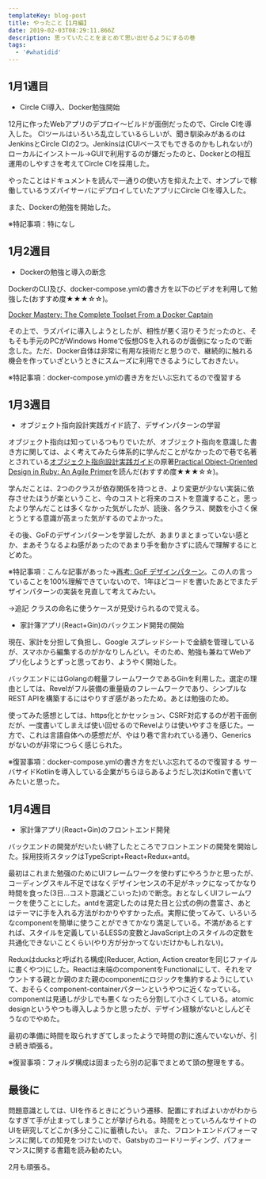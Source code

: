 ```yaml
---
templateKey: blog-post
title: やったこと【1月編】
date: 2019-02-03T08:29:11.866Z
description: 思っていたことをまとめて思い出せるようにするの巻
tags:
  - '#whatidid'
---
```

## 1月1週目
- Circle CI導入、Docker勉強開始

12月に作ったWebアプリのデプロイ～ビルドが面倒だったので、Circle CIを導入した。
CIツールはいろいろ乱立しているらしいが、聞き馴染みがあるのはJenkinsとCircle CIの2つ。Jenkinsは(CUIベースでもできるのかもしれないが)ローカルにインストール→GUIで利用するのが嫌だったのと、Dockerとの相互運用のしやすさを考えてCircle CIを採用した。

やったことはドキュメントを読んで一通りの使い方を抑えた上で、オンプレで稼働しているラズパイサーバにデプロイしていたアプリにCircle CIを導入した。

また、Dockerの勉強を開始した。

※特記事項：特になし

## 1月2週目
- Dockerの勉強と導入の断念

DockerのCLI及び、docker-compose.ymlの書き方を以下のビデオを利用して勉強した(おすすめ度★★★☆☆)。

[Docker Mastery: The Complete Toolset From a Docker Captain](https://www.udemy.com/docker-mastery/)

その上で、ラズパイに導入しようとしたが、相性が悪く沼りそうだったのと、そもそも手元のPCがWindows Homeで仮想OSを入れるのが面倒になったので断念した。ただ、Docker自体は非常に有用な技術だと思うので、継続的に触れる機会を作っていざというときにスムーズに利用できるようにしておきたい。

※特記事項：docker-compose.ymlの書き方をだいぶ忘れてるので復習する

## 1月3週目
- オブジェクト指向設計実践ガイド読了、デザインパターンの学習

オブジェクト指向は知っているつもりでいたが、オブジェクト指向を意識した書き方に関しては、よく考えてみたら体系的に学んだことがなかったので巷で名著とされている[オブジェクト指向設計実践ガイド](https://www.amazon.co.jp/%E3%82%AA%E3%83%96%E3%82%B8%E3%82%A7%E3%82%AF%E3%83%88%E6%8C%87%E5%90%91%E8%A8%AD%E8%A8%88%E5%AE%9F%E8%B7%B5%E3%82%AC%E3%82%A4%E3%83%89-%EF%BD%9ERuby%E3%81%A7%E3%82%8F%E3%81%8B%E3%82%8B-%E9%80%B2%E5%8C%96%E3%81%97%E3%81%A4%E3%81%A5%E3%81%91%E3%82%8B%E6%9F%94%E8%BB%9F%E3%81%AA%E3%82%A2%E3%83%97%E3%83%AA%E3%82%B1%E3%83%BC%E3%82%B7%E3%83%A7%E3%83%B3%E3%81%AE%E8%82%B2%E3%81%A6%E6%96%B9-Sandi-Metz-ebook/dp/B01L8SEVYI/ref=cm_cr_arp_d_product_top?ie=UTF8)の原著[Practical Object-Oriented Design in Ruby: An Agile Primer](https://www.amazon.com/Practical-Object-Oriented-Design-Ruby-Addison-Wesley/dp/0321721330)を読んだ(おすすめ度★★★☆☆)。

学んだことは、2つのクラスが依存関係を持つとき、より変更が少ない実装に依存させたほうが楽ということ、今のコストと将来のコストを意識すること。思ったより学んだことは多くなかった気がしたが、読後、各クラス、関数を小さく保とうとする意識が高まった気がするのでよかった。

その後、GoFのデザインパターンを学習したが、あまりまとまっていない感とか、まあそうなるよね感があったのであまり手を動かさずに読んで理解するにとどめた。

※特記事項：こんな記事があった→[再考: GoF デザインパターン](https://qiita.com/irxground/items/d1f9cc447bafa8db2388)。この人の言っていることを100%理解できていないので、1年ほどコードを書いたあとでまたデザインパターンの実装を見直して考えてみたい。

→追記
クラスの命名に使うケースが見受けられるので覚える。

- 家計簿アプリ(React+Gin)のバックエンド開発の開始

現在、家計を分担して負担し、Google スプレッドシートで金額を管理しているが、スマホから編集するのがかなりしんどい。そのため、勉強も兼ねてWebアプリ化しようとずっと思っており、ようやく開始した。

バックエンドにはGolangの軽量フレームワークであるGinを利用した。選定の理由としては、Revelがフル装備の重量級のフレームワークであり、シンプルなREST APIを構築するにはやりすぎ感があったため。あとは勉強のため。

使ってみた感想としては、https化とかセッション、CSRF対応するのが若干面倒だが、一度書いてしまえば使い回せるのでRevelよりは使いやすさを感じた。一方で、これは言語自体への感想だが、やはり巷で言われている通り、Genericsがないのが非常につらく感じられた。

※復習事項：docker-compose.ymlの書き方をだいぶ忘れてるので復習する
サーバサイドKotlinを導入している企業がちらほらあるようだし次はKotlinで書いてみたいと思った。

## 1月4週目
- 家計簿アプリ(React+Gin)のフロントエンド開発

バックエンドの開発がだいたい終了したところでフロントエンドの開発を開始した。採用技術スタックはTypeScript+React+Redux+antd。

最初はこれまた勉强のためにUIフレームワークを使わずにやろうかと思ったが、コーディングスキル不足ではなくデザインセンスの不足がネックになってかなり時間を食った(3日…コスト意識どこいった)ので断念。おとなしくUIフレームワークを使うことにした。antdを選定したのは見た目と公式の例の豊富さ、あとはテーマに手を入れる方法がわかりやすかった点。実際に使ってみて、いろいろなcomponentを簡単に使うことができてかなり満足している。不満があるとすれば、スタイルを定義しているLESSの変数とJavaScript上のスタイルの定数を共通化できないことくらい(やり方が分かってないだけかもしれない)。

Reduxはducksと呼ばれる構成(Reducer, Action, Action creatorを同じファイルに書くやつ)にした。Reactは末端のcomponentをFunctionalにして、それをマウントする親とか親のまた親のcomponentにロジックを集約するようにしていて、おそらくcomponent-containerパターンというやつに近くなっている。componentは見通しが少しでも悪くなったら分割して小さくしている。atomic designというやつも導入しようかと思ったが、デザイン経験がないとしんどそうなのでやめた。

最初の準備に時間を取られすぎてしまったようで時間の割に進んでいないが、引き続き頑張る。

※復習事項：フォルダ構成は固まったら別の記事でまとめて頭の整理をする。

## 最後に
問題意識としては、UIを作るときにどういう遷移、配置にすればよいかがわからなすぎて手が止まってしまうことが挙げられる。時間をとっていろんなサイトのUIを研究してどこか(多分ここ)に蓄積したい。
また、フロントエンドパフォーマンスに関しての知見をつけたいので、Gatsbyのコードリーディング、パフォーマンスに関する書籍を読み勧めたい。

2月も頑張る。
